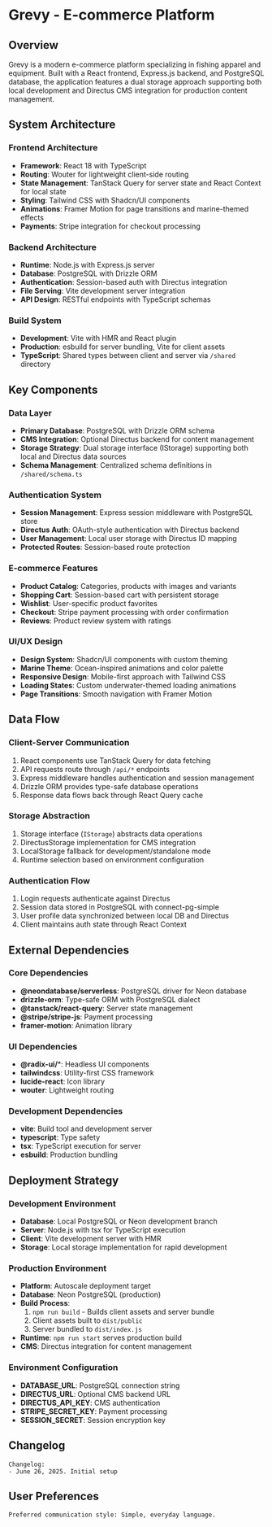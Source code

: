 # Grevy - E-commerce Platform

## Overview

Grevy is a modern e-commerce platform specializing in fishing apparel and equipment. Built with a React frontend, Express.js backend, and PostgreSQL database, the application features a dual storage approach supporting both local development and Directus CMS integration for production content management.

## System Architecture

### Frontend Architecture
- **Framework**: React 18 with TypeScript
- **Routing**: Wouter for lightweight client-side routing
- **State Management**: TanStack Query for server state and React Context for local state
- **Styling**: Tailwind CSS with Shadcn/UI components
- **Animations**: Framer Motion for page transitions and marine-themed effects
- **Payments**: Stripe integration for checkout processing

### Backend Architecture
- **Runtime**: Node.js with Express.js server
- **Database**: PostgreSQL with Drizzle ORM
- **Authentication**: Session-based auth with Directus integration
- **File Serving**: Vite development server integration
- **API Design**: RESTful endpoints with TypeScript schemas

### Build System
- **Development**: Vite with HMR and React plugin
- **Production**: esbuild for server bundling, Vite for client assets
- **TypeScript**: Shared types between client and server via `/shared` directory

## Key Components

### Data Layer
- **Primary Database**: PostgreSQL with Drizzle ORM schema
- **CMS Integration**: Optional Directus backend for content management
- **Storage Strategy**: Dual storage interface (IStorage) supporting both local and Directus data sources
- **Schema Management**: Centralized schema definitions in `/shared/schema.ts`

### Authentication System
- **Session Management**: Express session middleware with PostgreSQL store
- **Directus Auth**: OAuth-style authentication with Directus backend
- **User Management**: Local user storage with Directus ID mapping
- **Protected Routes**: Session-based route protection

### E-commerce Features
- **Product Catalog**: Categories, products with images and variants
- **Shopping Cart**: Session-based cart with persistent storage
- **Wishlist**: User-specific product favorites
- **Checkout**: Stripe payment processing with order confirmation
- **Reviews**: Product review system with ratings

### UI/UX Design
- **Design System**: Shadcn/UI components with custom theming
- **Marine Theme**: Ocean-inspired animations and color palette
- **Responsive Design**: Mobile-first approach with Tailwind CSS
- **Loading States**: Custom underwater-themed loading animations
- **Page Transitions**: Smooth navigation with Framer Motion

## Data Flow

### Client-Server Communication
1. React components use TanStack Query for data fetching
2. API requests route through `/api/*` endpoints
3. Express middleware handles authentication and session management
4. Drizzle ORM provides type-safe database operations
5. Response data flows back through React Query cache

### Storage Abstraction
1. Storage interface (`IStorage`) abstracts data operations
2. DirectusStorage implementation for CMS integration
3. LocalStorage fallback for development/standalone mode
4. Runtime selection based on environment configuration

### Authentication Flow
1. Login requests authenticate against Directus
2. Session data stored in PostgreSQL with connect-pg-simple
3. User profile data synchronized between local DB and Directus
4. Client maintains auth state through React Context

## External Dependencies

### Core Dependencies
- **@neondatabase/serverless**: PostgreSQL driver for Neon database
- **drizzle-orm**: Type-safe ORM with PostgreSQL dialect
- **@tanstack/react-query**: Server state management
- **@stripe/stripe-js**: Payment processing
- **framer-motion**: Animation library

### UI Dependencies
- **@radix-ui/***: Headless UI components
- **tailwindcss**: Utility-first CSS framework
- **lucide-react**: Icon library
- **wouter**: Lightweight routing

### Development Dependencies
- **vite**: Build tool and development server
- **typescript**: Type safety
- **tsx**: TypeScript execution for server
- **esbuild**: Production bundling

## Deployment Strategy

### Development Environment
- **Database**: Local PostgreSQL or Neon development branch
- **Server**: Node.js with tsx for TypeScript execution
- **Client**: Vite development server with HMR
- **Storage**: Local storage implementation for rapid development

### Production Environment
- **Platform**: Autoscale deployment target
- **Database**: Neon PostgreSQL (production)
- **Build Process**: 
  1. `npm run build` - Builds client assets and server bundle
  2. Client assets built to `dist/public`
  3. Server bundled to `dist/index.js`
- **Runtime**: `npm run start` serves production build
- **CMS**: Directus integration for content management

### Environment Configuration
- **DATABASE_URL**: PostgreSQL connection string
- **DIRECTUS_URL**: Optional CMS backend URL
- **DIRECTUS_API_KEY**: CMS authentication
- **STRIPE_SECRET_KEY**: Payment processing
- **SESSION_SECRET**: Session encryption key

## Changelog

```
Changelog:
- June 26, 2025. Initial setup
```

## User Preferences

```
Preferred communication style: Simple, everyday language.
```